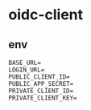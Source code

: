 # oidc-client

## env

```
BASE_URL=
LOGIN_URL=
PUBLIC_CLIENT_ID=
PUBLIC_APP_SECRET=
PRIVATE_CLIENT_ID=
PRIVATE_CLIENT_KEY=
```
